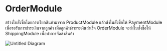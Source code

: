 # OrderModule
สร้างใบสั่งซื้อโดยการเรียกสินค้ามาจาก ProductModule แล้วส่งในสั่งซื้อให้ PaymentModule เพื่อรอรับการชำระเงินจากลูกค้า เมื่อลูกค้าชำระระเงินสำเร็จ OrderModule จะส่งใบสั่งซื้อให้ ShippingModule เพื่อทำการจัดส่งสินค้า

![Untitled Diagram](https://user-images.githubusercontent.com/42997302/100000918-e3ad7d00-2df4-11eb-9e2b-b90bdf8b7ae7.png)


